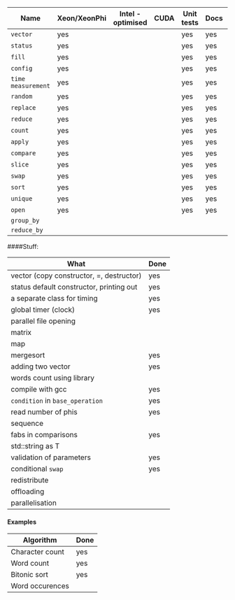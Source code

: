 |Name|Xeon/XeonPhi|Intel - optimised|CUDA|Unit tests|Docs|Wiki|
|---|---|---|---|---|---|---|
|`vector`|yes|||yes|yes|
|`status`|yes|||yes|yes|
|`fill`|yes|||yes|yes|
|`config`|yes|||yes|yes|
|`time measurement`|yes|||yes|yes|
|`random`|yes|||yes|yes|
|`replace`|yes|||yes|yes|
|`reduce`|yes|||yes|yes|
|`count`|yes|||yes|yes|
|`apply`|yes|||yes|yes|
|`compare`|yes|||yes|yes|
|`slice`|yes|||yes|yes|
|`swap`|yes|||yes|yes||
|`sort`|yes|||yes|yes||
|`unique`|yes|||yes|yes|
|`open`|yes|||yes|yes|
|`group_by`|
|`reduce_by`|

####Stuff:

|What|Done|
|---|---|
|vector (copy constructor, =, destructor)|yes|
|status default constructor, printing out|yes|
|a separate class for timing|yes|
|global timer (clock)|yes|
|parallel file opening||
|matrix||
|map||
|mergesort|yes|
|adding two vector|yes|
|words count using library||
|compile with gcc|yes|
|`condition` in `base_operation`|yes|
|read number of phis|yes|
|sequence||
|fabs in comparisons|yes|
|std::string as T||
|validation of parameters|yes|
|conditional `swap`|yes|
|redistribute||
|offloading||
|parallelisation||

#### Examples

|Algorithm|Done|
|---|---|
|Character count|yes|
|Word count|yes|
|Bitonic sort|yes|
|Word occurences||
